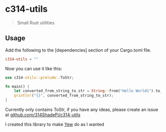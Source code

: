 # c314-utils

> Small Rust utilities

## Usage

Add the following to the [dependencies] section of your Cargo.toml file. 

```toml
c314-utils = "" 
``` 

Now you can use it like this:

```rust
use c314-utils::prelude::ToStr;

fn main() {
    let converted_from_string_to_str = String::from("Hello World1").to_str();
    println!("{}", converted_from_string_to_str);
}
```

Currently only contains ToStr, if you have any ideas, please create an issue at [github.com/314ShadePi/c314-utils](https://github.com/314ShadePi/c314-utils)

I created this library to make [Yew](https://crates.io/crates/yew) do as I wanted